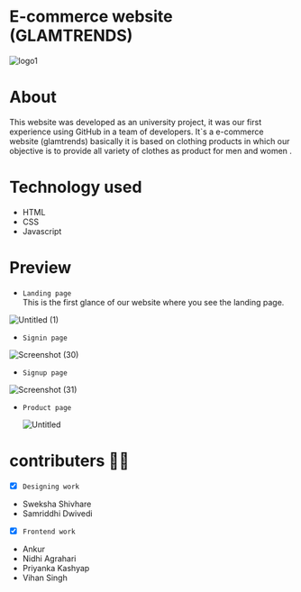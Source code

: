 # E-commerce website (GLAMTRENDS)
![logo1](https://github.com/GDSC23BundelkhandUniversity/E-commerce_Products/assets/111730298/b7120b46-e29d-4199-8d77-d362ea79c9dd)

# About
This website was developed as an university project, it was our first experience using GitHub in a team of developers.
It`s  a e-commerce website (glamtrends) basically it is based on clothing products in which our objective is to provide all variety of clothes as product for men and women .

# Technology used
- HTML
- CSS
- Javascript

# Preview

- `Landing page`<br>
This is the first glance of our website where you see the landing page.

![Untitled (1)](https://github.com/GDSC23BundelkhandUniversity/E-commerce_Products/assets/111730298/44472bcf-1957-4b4e-b908-466f71b85d9c)

- `Signin page`
  
 ![Screenshot (30)](https://github.com/GDSC23BundelkhandUniversity/E-commerce_Products/assets/111730298/e79ba347-e241-4ce8-9375-f3a6e3c5b597)
 
- `Signup page`
  
![Screenshot (31)](https://github.com/GDSC23BundelkhandUniversity/E-commerce_Products/assets/111730298/bf8ce596-f6c4-4b6a-b35a-d0c05b22ebd8)

- `Product page`

  ![Untitled](https://github.com/GDSC23BundelkhandUniversity/E-commerce_Products/assets/111730298/e11cdb03-dbea-4a32-aee0-a3da5962f352)

# contributers 👨‍💻
- [x] `Designing work`
- Sweksha Shivhare
- Samriddhi Dwivedi
- [x] `Frontend work`
- Ankur
- Nidhi Agrahari
- Priyanka Kashyap
- Vihan Singh







